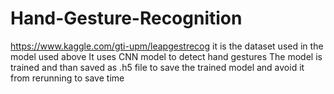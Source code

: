 # Hand-Gesture-Recognition
https://www.kaggle.com/gti-upm/leapgestrecog it is the dataset used in the model used above
It uses CNN model to detect hand gestures
The model is trained and than saved as .h5 file to save the trained model and avoid it from rerunning to save time
